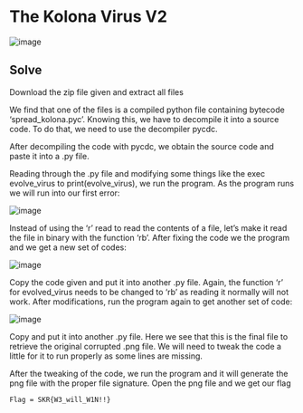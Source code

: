 # The Kolona Virus V2 
![image](https://github.com/user-attachments/assets/72dc7dad-ae4f-457b-81d5-36751ed831c6)

## Solve
Download the zip file given and extract all files 

We find that one of the files is a compiled python file containing bytecode ‘spread_kolona.pyc’. Knowing this, we have to decompile it into a source code. To do that, we need to use the decompiler pycdc. 

After decompiling the code with pycdc, we obtain the source code and paste it into a .py file. 

Reading through the .py file and modifying some things like the exec evolve_virus to print(evolve_virus), we run the program. As the program runs we will run into our first error: 

![image](https://github.com/user-attachments/assets/285c9cfa-96b6-4b92-9920-6eb0f39dfad3)

Instead of using the ‘r’ read to read the contents of a file, let’s make it read the file in binary with the function ‘rb’. After fixing the code we the program and we get a new set of codes: 

![image](https://github.com/user-attachments/assets/674e7a6c-ae86-4dc0-9f84-1f6531a72cd8)
 
Copy the code given and put it into another .py file. Again, the function ‘r’ for evolved_virus needs to be changed to ‘rb’ as reading it normally will not work. After modifications, run the program again to get another set of code: 

![image](https://github.com/user-attachments/assets/da536bb9-6708-458f-ac08-0e60aeeab1f4) 

Copy and put it into another .py file. Here we see that this is the final file to retrieve the original corrupted .png file. We will need to tweak the code a little for it to run properly as some lines are missing. 

After the tweaking of the code, we run the program and it will generate the png file with the proper file signature. Open the png file and we get our flag 
```
Flag = SKR{W3_will_W1N!!}
```
